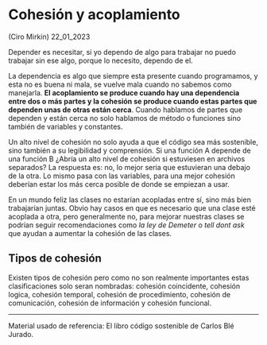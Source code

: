 # Cohesión y acoplamiento
(Ciro Mirkin) 22_01_2023

Depender es necesitar, si yo dependo de algo para trabajar no puedo trabajar sin ese algo, porque lo necesito, dependo de el.

La dependencia es algo que siempre esta presente cuando programamos, y esta no es buena ni mala, se vuelve mala cuando no sabemos como manejarla. **El acoplamiento se produce cuando hay una dependencia entre dos o más partes y la cohesión se produce cuando estas partes que dependen unas de otras están cerca**. Cuando hablamos de partes que dependen y están cerca no solo hablamos de método o funciones sino también de variables y constantes.

Un alto nivel de cohesión no solo ayuda a que el código sea más sostenible, sino también a su legibilidad y comprensión. Si una función A depende de una función B ¿Abría un alto nivel de cohesión si estuviesen en archivos separados? La respuesta es: no, lo mejor seria que estuvieran una debajo de la otra. Lo mismo pasa con las variables, para una mejor cohesión deberían estar los más cerca posible de donde se empiezan a usar.

En un mundo feliz las clases no estarían acopladas entre sí, sino más bien trabajarían juntas. Obvio hay casos en que es necesario que una clase esté acoplada a otra, pero generalmente no, para mejorar nuestras clases se podrían seguir recomendaciones como *la ley de Demeter* o *tell dont ask* que ayudan a aumentar la cohesión de las clases.

## Tipos de cohesión

Existen tipos de cohesión pero como no son realmente importantes estas clasificaciones solo seran nombradas: cohesión coincidente, cohesión logica, cohesión temporal, cohesión de procedimiento, cohesión de comunicación, cohesión de información y cohesión funcional.
___
Material usado de referencia: El libro código sostenible de Carlos Blé Jurado.